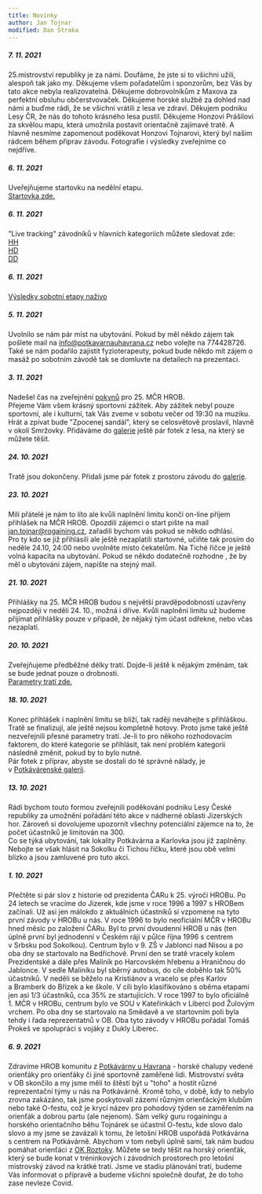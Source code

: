 ```yaml
---
title: Novinky
author: Jan Tojnar
modified: Dan Straka
--- 
```


##### 7. 11. 2021
25.mistrovství republiky je za námi. Doufáme, že jste si to všichni užili, alespoň tak jako my. Děkujeme všem pořadatelům i sponzorům, bez Vás by tato akce nebyla realizovatelná. Děkujeme dobrovolníkům z Maxova za perfektní obsluhu občerstvovaček. Děkujeme horské službě za dohled nad námi a buďme rádi, že se všichni vrátili z lesa ve zdraví. Děkujem podniku Lesy ČR, že nás do tohoto krásného lesa pustil. Děkujeme Honzovi Prášilovi za skvělou mapu, která umožnila postavit orientačně zajímavé tratě. A hlavně nesmíme zapomenout poděkovat Honzovi Tojnarovi, který byl našim rádcem během připrav závodu.
Fotografie i výsledky zveřejníme co nejdříve. 

##### 6. 11. 2021
Uveřejňujeme startovku na nedělní etapu.<br>
<a href="/files/startovka.pdf" target="_blank">Startovka zde.</a>

##### 6. 11. 2021
"Live tracking" závodníků v hlavních kategoriích můžete sledovat zde:<br>
[HH](https://nam06.safelinks.protection.outlook.com/?url=https%3A%2F%2Fcs.follow.me.cz%2Ftracking%2FHH%2F&amp;data=04%7C01%7Cdstraka%40microsoft.com%7Cd248327e91774c7dc39f08d9a10926c9%7C72f988bf86f141af91ab2d7cd011db47%7C1%7C0%7C637717882978720966%7CUnknown%7CTWFpbGZsb3d8eyJWIjoiMC4wLjAwMDAiLCJQIjoiV2luMzIiLCJBTiI6Ik1haWwiLCJXVCI6Mn0%3D%7C1000&amp;sdata=48v7i7kLwYDfwLCMl6lusOtgzRjuZohMjg4BeSQIbps%3D&amp;reserved=0)<br>
[HD](https://nam06.safelinks.protection.outlook.com/?url=https%3A%2F%2Fcs.follow.me.cz%2Ftracking%2FHD%2F&amp;data=04%7C01%7Cdstraka%40microsoft.com%7Cd248327e91774c7dc39f08d9a10926c9%7C72f988bf86f141af91ab2d7cd011db47%7C1%7C0%7C637717882978720966%7CUnknown%7CTWFpbGZsb3d8eyJWIjoiMC4wLjAwMDAiLCJQIjoiV2luMzIiLCJBTiI6Ik1haWwiLCJXVCI6Mn0%3D%7C1000&amp;sdata=bcBhyTFXiMGd2VSVK%2F8jQx6mAXwL03aim%2BLB%2FRGUKxE%3D&amp;reserved=0)<br>
[DD](https://nam06.safelinks.protection.outlook.com/?url=https%3A%2F%2Fcs.follow.me.cz%2Ftracking%2FDD%2F&amp;data=04%7C01%7Cdstraka%40microsoft.com%7Cd248327e91774c7dc39f08d9a10926c9%7C72f988bf86f141af91ab2d7cd011db47%7C1%7C0%7C637717882978720966%7CUnknown%7CTWFpbGZsb3d8eyJWIjoiMC4wLjAwMDAiLCJQIjoiV2luMzIiLCJBTiI6Ik1haWwiLCJXVCI6Mn0%3D%7C1000&amp;sdata=Jq93niAnKgkWw26CPg5osxQ9u%2BYkthPQIVM7ZotmYSQ%3D&amp;reserved=0)<br>

##### 6. 11. 2021
[Výsledky sobotní etapy naživo](https://liveresultat.orientering.se/followfull.php?lang=cz&comp=21036)

##### 5. 11. 2021
Uvolnilo se nám pár míst na ubytování. Pokud by měl někdo zájem tak pošlete mail na info@potkavarnauhavrana.cz nebo volejte na 774428726.
Také se nám podařilo zajistit fyzioterapeuty, pokud bude někdo mít zájem o masáž po sobotním závodě tak se domluvte na detailech na prezentaci.

##### 3. 11. 2021
Nadešel čas na zveřejnění <a href="/files/pokyny-final.pdf" target="_blank">pokynů</a> pro 25.&nbsp;MČR HROB.<br>
Přejeme Vám všem krásný sportovní zážitek. Aby zážitek nebyl pouze sportovní, ale i&nbsp;kulturní, tak Vás zveme v&nbsp;sobotu večer od 19:30 na&nbsp;muziku. Hrát a&nbsp;zpívat bude "Zpocenej sandál", který se celosvětově proslavil, hlavně v okolí Smržovky. Přidáváme do [galerie](https://www.potkavarnauhavrana.cz/fotogalerie/) ještě pár fotek z lesa, na který se můžete těšit. 

##### 24. 10. 2021
Tratě jsou dokončeny. Přidali jsme pár fotek z prostoru závodu do [galerie](https://www.potkavarnauhavrana.cz/fotogalerie/).

##### 23. 10. 2021
Milí přátelé je nám to líto ale kvůli naplnění limitu končí on-line příjem přihlášek na MČR HROB. Opozdilí zájemci o&nbsp;start pište na mail jan.tojnar@rogaining.cz, zařadili bychom vás pokud se někdo odhlásí.<br>
Pro ty kdo se již přihlásili ale ještě nezaplatili startovné, učiňte tak prosím do neděle 24.10, 24:00 nebo uvolněte místo čekatelům. 
Na Tiché řičce je ještě volná kapacita na ubytování. Pokud se někdo dodatečně rozhodne , že by měl o ubytování zájem, napište na stejný mail.   

##### 21. 10. 2021
Přihlášky na 25. MČR HROB budou s největší pravděpodobností uzavřeny nejpozději v&nbsp;neděli 24.&nbsp;10., možná i&nbsp;dřive. Kvůli naplnění limitu už budeme přijímat přihlášky pouze v případě, že nějaký tým účast odřekne, nebo včas nezaplatí.

##### 20. 10. 2021
Zveřejňujeme předběžné délky tratí. Dojde-li ještě k nějakým změnám, tak se bude jednat pouze o drobnosti.<br>
<a href="/files/Delky_Trati_HROB_2021.pdf" target="_blank">Parametry tratí zde.</a>

##### 18. 10. 2021
Konec přihlášek i&nbsp;naplnění limitu se blíží, tak raději neváhejte s&nbsp;přihláškou. Tratě se finalizují, ale ještě nejsou kompletně hotovy. Proto jsme také ještě nezveřejnili přesné parametry tratí. Je-li to pro někoho rozhodovacím faktorem, do které kategorie se přihlásit, tak není problém kategorii následně změnit, pokud by to bylo nutné. <br>
Pár fotek z&nbsp;příprav, abyste se dostali do té správné nálady, je v&nbsp;[Potkávárenské galerii](https://www.potkavarnauhavrana.cz/fotogalerie/).

##### 13. 10. 2021
Rádi bychom touto formou zveřejnili poděkování podniku Lesy České republiky za umožnění pořádání této akce v&nbsp;nádherné oblasti Jizerských hor. Zároveň si dovolujeme upozornit všechny potenciální zájemce na to, že počet účastníků je limitován na&nbsp;300.<br>
Co se týká ubytování, tak lokality Potkávárna a&nbsp;Karlovka jsou již zaplněny. Nebojte se však hlásit na Sokolku či Tichou říčku, které jsou obě velmi blízko a&nbsp;jsou zamluvené pro tuto akci.  

##### 1. 10. 2021
Přečtěte si pár slov z historie od prezidenta ČARu k 25.&nbsp;výročí HROBu.
Po 24 letech se vracíme do Jizerek, kde jsme v&nbsp;roce 1996 a&nbsp;1997 s&nbsp;HROBem začínali.
Už asi jen málokdo z&nbsp;aktuálních účastníků si vzpomene na tyto první závody v&nbsp;HROBu u&nbsp;nás.
V roce 1996 to bylo neoficiální MČR v&nbsp;HROBu hned měsíc po založení ČARu. Byl to první dvoudenní HROB u&nbsp;nás (ten úplně první byl jednodenní v Českém ráji v&nbsp;půlce října 1996 s&nbsp;centrem v&nbsp;Srbsku pod Sokolkou).
Centrum bylo v 9.&nbsp;ZŠ v&nbsp;Jablonci nad Nisou a&nbsp;po oba dny se startovalo na Bedřichově. První den se tratě vracely kolem Prezidentské a dále přes Maliník po Harcovském hřebenu a&nbsp;Hraničnou do Jablonce. V sedle Maliníku byl sběrný autobus, do cíle doběhlo tak 50% účastníků. V neděli se běželo na Kristiánov a&nbsp;vracelo se přes Karlov a&nbsp;Bramberk do Břízek a&nbsp;ke škole. V cíli bylo klasifikováno s&nbsp;oběma etapami jen asi 1/3 účastníků, cca 35% ze startujících.
V roce 1997 to bylo oficiálně 1.&nbsp;MČR v&nbsp;HROBu, centrum bylo ve SOU v&nbsp;Kateřinkách v&nbsp;Liberci pod Žulovým vrchem. Po oba dny se startovalo na Smědavě a&nbsp;ve startovním poli byla tehdy i&nbsp;řada reprezentatnů v&nbsp;OB. Oba tyto závody v HROBu pořádal Tomáš Prokeš ve spolupráci s&nbsp;vojáky z&nbsp;Dukly Liberec.


##### 6. 9. 2021
Zdravíme HROB komunitu z&nbsp;[Potkávárny u Havrana](https://www.potkavarnauhavrana.cz/) - horské chalupy vedené orienťáky pro orienťáky či jiné sportovně zaměřené lidi. Mistrovství světa v&nbsp;OB skončilo a my jsme měli to štěstí být u&nbsp;"toho" a&nbsp;hostit různé reprezentační týmy u&nbsp;nás na&nbsp;Potkávárně. Kromě toho, v&nbsp;době, kdy to nebylo zrovna zakázáno, tak jsme poskytovali zázemí různým orienťáckým klubům nebo také O-festu, což je krycí název pro pohodový týden se zaměřením na orienťák a dobrou partu (ale nejenom).
Sám velký guru rogainingu a horského orientačního běhu Tojnárek se účastnil O-festu, kde slovo dalo slovo a my jsme se zavázali k&nbsp;tomu, že letošní HROB uspořádá Potkávárna s&nbsp;centrem na Potkávárně. Abychom v&nbsp;tom nebyli úplně sami, tak nám budou pomáhat orienťáci z&nbsp;[OK Roztoky](http://roz.ini.cz/).
Můžete se tedy těšit na horský orienťák, který se bude konat v&nbsp;tréninkových i&nbsp;závodních prostorech pro letošní mistrovský závod na krátké trati.
Jsme ve stadiu plánování tratí, budeme Vás informovat o přípravě a budeme všichni společně doufat, že do toho zase nevleze Covid.

